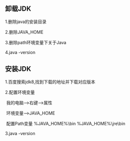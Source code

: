 ## 卸载JDK

1.删除java的安装目录

2.删除JAVA_HOME 

3.删除path环境变量下关于Java

4.java -version

## 安装JDK

1.百度搜索jdk8,找到下载的地址并下载对应版本

<!--记住安装路径-->

2.配置环境变量

​		我的电脑-->右键-->属性

​		环境变量-->JAVA_HOME

​		配置Path变量    %JAVA_HOME%\bin      %JAVA_HOME%\jre\bin

3.java -version

